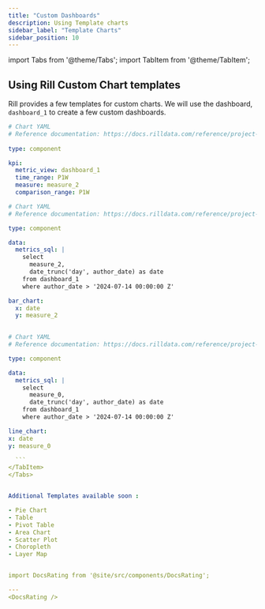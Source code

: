 ```yaml
---
title: "Custom Dashboards"
description: Using Template charts
sidebar_label: "Template Charts"
sidebar_position: 10
---
```


import Tabs from '@theme/Tabs';
import TabItem from '@theme/TabItem';

## Using Rill Custom Chart templates

Rill provides a few templates for custom charts. We will use the dashboard, `dashboard_1` to create a few custom dashboards.

<Tabs>
<TabItem value="KPI" label="KPI Charts" default>

```yaml
# Chart YAML
# Reference documentation: https://docs.rilldata.com/reference/project-files/charts
    
type: component

kpi:
  metric_view: dashboard_1
  time_range: P1W
  measure: measure_2
  comparison_range: P1W

  ```
</TabItem>
<TabItem value="Bar" label="Bar Charts">

```yaml
# Chart YAML
# Reference documentation: https://docs.rilldata.com/reference/project-files/charts

type: component

data:
  metrics_sql: |
    select 
      measure_2,
      date_trunc('day', author_date) as date 
    from dashboard_1
    where author_date > '2024-07-14 00:00:00 Z'

bar_chart:
  x: date
  y: measure_2
  

  ```
  </TabItem>


  <TabItem value="Line" label="Line Charts">

  ```yaml
# Chart YAML
# Reference documentation: https://docs.rilldata.com/reference/project-files/charts

type: component

data:
    metrics_sql: |
      select 
        measure_0,
        date_trunc('day', author_date) as date 
      from dashboard_1
      where author_date > '2024-07-14 00:00:00 Z'

line_chart:
  x: date
  y: measure_0
  
    ```
  </TabItem>
</Tabs>


Additional Templates available soon : 

- Pie Chart
- Table
- Pivot Table
- Area Chart
- Scatter Plot
- Choropleth
- Layer Map


import DocsRating from '@site/src/components/DocsRating';

---
<DocsRating />